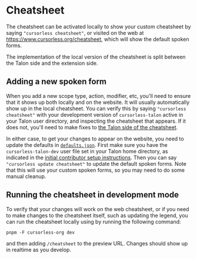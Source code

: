 # Cheatsheet

The cheatsheet can be activated locally to show your custom cheatsheet by saying `"cursorless cheatsheet"`, or visited on the web at https://www.cursorless.org/cheatsheet, which will show the default spoken forms.

The implementation of the local version of the cheatsheet is split between the Talon side and the extension side.

## Adding a new spoken form

When you add a new scope type, action, modifier, etc, you'll need to ensure that it shows up both locally and on the website. It will usually automatically show up in the local cheatsheet. You can verify this by saying `"cursorless cheatsheet"` with your development version of `cursorless-talon` active in your Talon user directory, and inspecting the cheatsheet that appears. If it does not, you'll need to make fixes to [the Talon side of the cheatsheet](../../cursorless-talon/src/cheatsheet).

In either case, to get your changes to appear on the website, you need to update the defaults in [`defaults.json`](../../packages/cheatsheet/src/lib/sampleSpokenFormInfos/defaults.json). First make sure you have the `cursorless-talon-dev` user file set in your Talon home directory, as indicated in the [initial contributor setup instructions](CONTRIBUTING.md#initial-setup). Then you can say `"cursorless update cheatsheet"` to update the default spoken forms. Note that this will use your custom spoken forms, so you may need to do some manual cleanup.

## Running the cheatsheet in development mode

To verify that your changes will work on the web cheatsheet, or if you need to make changes to the cheatsheet itself, such as updating the legend, you can run the cheatsheet locally using by running the following command:

```
pnpm -F cursorless-org dev
```

and then adding `/cheatsheet` to the preview URL. Changes should show up in realtime as you develop.
